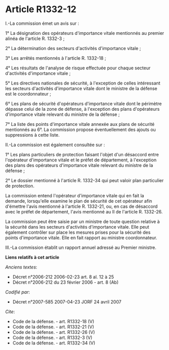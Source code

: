 # Article R1332-12

I.-La commission émet un avis sur : 

1° La désignation des opérateurs d'importance vitale mentionnés au premier alinéa de l'article R. 1332-3 ; 

2° La détermination des secteurs d'activités d'importance vitale ; 

3° Les arrêtés mentionnés à l'article R. 1332-18 ; 

4° Les résultats de l'analyse de risque effectuée pour chaque secteur d'activités d'importance vitale ; 

5° Les directives nationales de sécurité, à l'exception de celles intéressant les secteurs d'activités d'importance vitale
dont le ministre de la défense est le coordonnateur ; 

6° Les plans de sécurité d'opérateurs d'importance vitale dont le périmètre dépasse celui de la zone de défense, à
l'exception des plans d'opérateurs d'importance vitale relevant du ministre de la défense ; 

7° La liste des points d'importance vitale annexée aux plans de sécurité mentionnés au 6°. La commission propose
éventuellement des ajouts ou suppressions à cette liste. 

II.-La commission est également consultée sur : 

1° Les plans particuliers de protection faisant l'objet d'un désaccord entre l'opérateur d'importance vitale et le préfet de
département, à l'exception des plans des opérateurs d'importance vitale relevant du ministre de la défense ; 

2° Le dossier mentionné à l'article R. 1332-34 qui peut valoir plan particulier de protection. 

La commission entend l'opérateur d'importance vitale qui en fait la demande, lorsqu'elle examine le plan de sécurité de cet
opérateur afin d'émettre l'avis mentionné à l'article R. 1332-21, ou, en cas de désaccord avec le préfet de département,
l'avis mentionné au II de l'article R. 1332-26. 

La commission peut être saisie par un ministre de toute question relative à la sécurité dans les secteurs d'activités
d'importance vitale. Elle peut également contrôler sur place les mesures prises pour la sécurité des points d'importance
vitale. Elle en fait rapport au ministre coordonnateur. 

III.-La commission établit un rapport annuel adressé au Premier ministre.

**Liens relatifs à cet article**

_Anciens textes_:

  - Décret n°2006-212 2006-02-23 art. 8 al. 12 à 25
  - Décret n°2006-212 du 23 février 2006 - art. 8 (Ab)

_Codifié par_:

  - Décret n°2007-585 2007-04-23 JORF 24 avril 2007

_Cite_:

  - Code de la défense. - art. R1332-18 (V)
  - Code de la défense. - art. R1332-21 (V)
  - Code de la défense. - art. R1332-26 (V)
  - Code de la défense. - art. R1332-3 (V)
  - Code de la défense. - art. R1332-34 (V)
